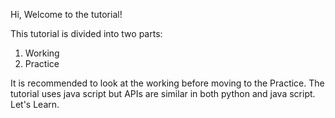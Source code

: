 Hi, Welcome to the tutorial!

This tutorial is divided into two parts:    
1) Working
2) Practice

It is recommended to look at the working before moving to the Practice. The tutorial uses java script but APIs are similar in both python and java script.  
Let's Learn.        